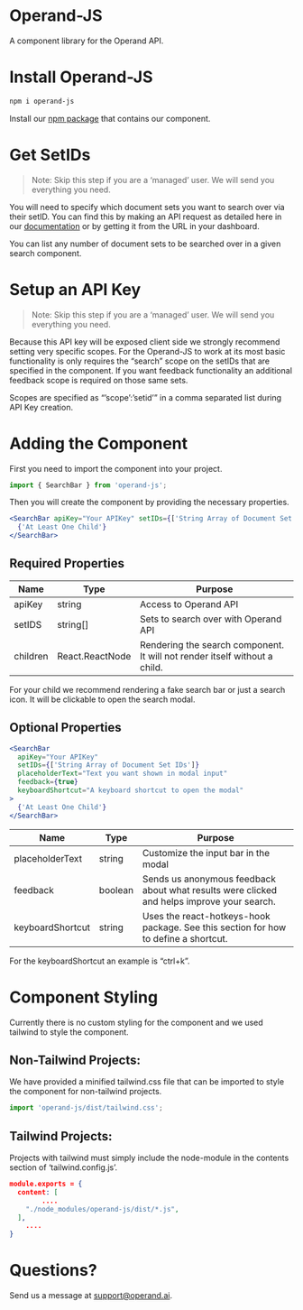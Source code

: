 # Operand-JS

A component library for the Operand API.

# Install Operand-JS

```bash
npm i operand-js
```

Install our [npm package](https://www.npmjs.com/package/operand-js) that contains our component.

# Get SetIDs

> Note: Skip this step if you are a ‘managed’ user. We will send you everything you need.

You will need to specify which document sets you want to search over via their setID. You can find this by making an API request as detailed here in our [documentation](https://operand.ai/docs/document-sets) or by getting it from the URL in your dashboard.

You can list any number of document sets to be searched over in a given search component.

# Setup an API Key

> Note: Skip this step if you are a ‘managed’ user. We will send you everything you need.

Because this API key will be exposed client side we strongly recommend setting very specific scopes. For the Operand-JS to work at its most basic functionality is only requires the “search” scope on the setIDs that are specified in the component. If you want feedback functionality an additional feedback scope is required on those same sets.

Scopes are specified as “’scope’:’setid’” in a comma separated list during API Key creation.

# Adding the Component

First you need to import the component into your project.

```jsx
import { SearchBar } from 'operand-js';
```

Then you will create the component by providing the necessary properties.

```jsx
<SearchBar apiKey="Your APIKey" setIDs={['String Array of Document Set IDs']}>
  {'At Least One Child'}
</SearchBar>
```

## Required Properties

| Name     | Type            | Purpose                                                                    |
| -------- | --------------- | -------------------------------------------------------------------------- |
| apiKey   | string          | Access to Operand API                                                      |
| setIDS   | string[]        | Sets to search over with Operand API                                       |
| children | React.ReactNode | Rendering the search component. It will not render itself without a child. |

For your child we recommend rendering a fake search bar or just a search icon. It will be clickable to open the search modal.

## Optional Properties

```jsx
<SearchBar
  apiKey="Your APIKey"
  setIDs={['String Array of Document Set IDs']}
  placeholderText="Text you want shown in modal input"
  feedback={true}
  keyboardShortcut="A keyboard shortcut to open the modal"
>
  {'At Least One Child'}
</SearchBar>
```

| Name             | Type    | Purpose                                                                                    |
| ---------------- | ------- | ------------------------------------------------------------------------------------------ |
| placeholderText  | string  | Customize the input bar in the modal                                                       |
| feedback         | boolean | Sends us anonymous feedback about what results were clicked and helps improve your search. |
| keyboardShortcut | string  | Uses the react-hotkeys-hook package. See this section for how to define a shortcut.        |

For the keyboardShortcut an example is “ctrl+k”.

# Component Styling

Currently there is no custom styling for the component and we used tailwind to style the component.

## Non-Tailwind Projects:

We have provided a minified tailwind.css file that can be imported to style the component for non-tailwind projects.

```jsx
import 'operand-js/dist/tailwind.css';
```

## Tailwind Projects:

Projects with tailwind must simply include the node-module in the contents section of ‘tailwind.config.js’.

```json
module.exports = {
  content: [
		....
    "./node_modules/operand-js/dist/*.js",
  ],
	....
}
```

# Questions?

Send us a message at [support@operand.ai](mailto:support@operand.ai).
